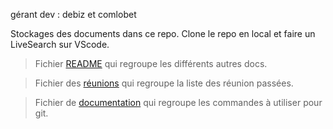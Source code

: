 gérant dev : debiz et comlobet

Stockages des documents dans ce repo.
Clone le repo en local et faire un LiveSearch sur VScode.

> Fichier [README](README.md) qui regroupe les différents autres docs.

> Fichier des [réunions](commite-reunion) qui regroupe la liste des réunion passées.

> Fichier de [documentation](git_cmd.md) qui regroupe les commandes à utiliser pour git.

